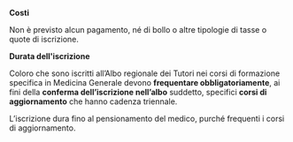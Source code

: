 **Costi**

Non è previsto alcun pagamento, né di bollo o altre tipologie di tasse o quote di iscrizione.

**Durata dell'iscrizione**

Coloro che sono iscritti all’Albo regionale dei Tutori nei corsi di formazione specifica in Medicina Generale devono **frequentare obbligatoriamente**, ai fini della **conferma dell’iscrizione nell’albo** suddetto, specifici **corsi di aggiornamento** che hanno cadenza triennale.

L’iscrizione dura fino al pensionamento del medico, purché frequenti i corsi di aggiornamento.
